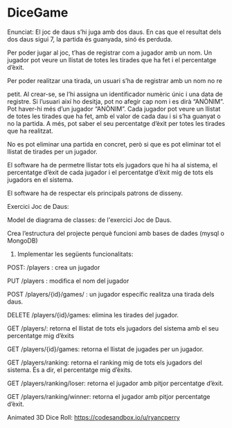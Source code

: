 # DiceGame

Enunciat: El joc de daus s’hi juga amb dos daus. En cas que el resultat dels dos daus sigui 7, la partida és guanyada, sinó és perduda.

Per poder jugar al joc, t’has de registrar com a jugador amb un nom. Un jugador pot veure un llistat de totes les tirades que ha fet i el percentatge d’èxit.

Per poder realitzar una tirada, un usuari s’ha de registrar amb un nom no re

petit. Al crear-se, se l’hi assigna un identificador numèric únic i una data de registre. Si l’usuari així ho desitja, pot no afegir cap nom i es dirà “ANÒNIM”. Pot haver-hi més d’un jugador “ANÒNIM”. Cada jugador pot veure un llistat de totes les tirades que ha fet, amb el valor de cada dau i si s’ha guanyat o no la partida. A més, pot saber el seu percentatge d’èxit per totes les tirades que ha realitzat.

No es pot eliminar una partida en concret, però si que es pot eliminar tot el llistat de tirades per un jugador.

El software ha de permetre llistar tots els jugadors que hi ha al sistema, el percentatge d’èxit de cada jugador i el percentatge d’èxit mig de tots els jugadors en el sistema.

El software ha de respectar els principals patrons de disseny.

Exercici Joc de Daus:

Model de diagrama de classes: de l'exercici Joc de Daus.

Crea l’estructura del projecte perquè funcioni amb bases de dades (mysql o MongoDB)

1) Implementar les següents funcionalitats:

POST: /players : crea un jugador

PUT /players : modifica el nom del jugador

POST /players/{id}/games/ : un jugador específic realitza una tirada dels daus.

DELETE /players/{id}/games: elimina les tirades del jugador.

GET /players/: retorna el llistat de tots els jugadors del sistema amb el seu percentatge mig d’èxits

GET /players/{id}/games: retorna el llistat de jugades per un jugador.

GET /players/ranking: retorna el ranking mig de tots els jugadors del sistema. És a dir, el percentatge mig d’èxits.

GET /players/ranking/loser: retorna el jugador amb pitjor percentatge d’èxit.

GET /players/ranking/winner: retorna el jugador amb pitjor percentatge d’èxit.


Animated 3D Dice Roll: https://codesandbox.io/u/ryancperry
